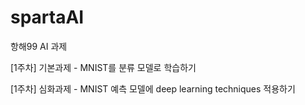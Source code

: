 # spartaAI
항해99 AI 과제

[1주차] 기본과제 - MNIST를 분류 모델로 학습하기

[1주차] 심화과제 - MNIST 예측 모델에 deep learning techniques 적용하기
